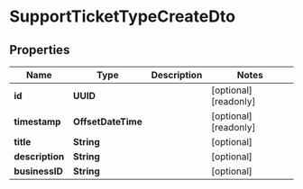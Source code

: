 

# SupportTicketTypeCreateDto


## Properties

| Name | Type | Description | Notes |
|------------ | ------------- | ------------- | -------------|
|**id** | **UUID** |  |  [optional] [readonly] |
|**timestamp** | **OffsetDateTime** |  |  [optional] [readonly] |
|**title** | **String** |  |  [optional] |
|**description** | **String** |  |  [optional] |
|**businessID** | **String** |  |  [optional] |




